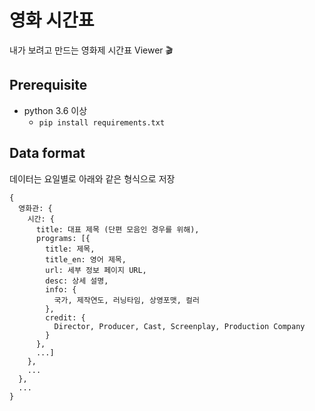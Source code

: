 # 영화 시간표

내가 보려고 만드는 영화제 시간표 Viewer :clapper:

## Prerequisite

* python 3.6 이상
     * `pip install requirements.txt`

## Data format

데이터는 요일별로 아래와 같은 형식으로 저장

```
{
  영화관: {
    시간: {
      title: 대표 제목 (단편 모음인 경우를 위해),
      programs: [{
        title: 제목,
        title_en: 영어 제목,
        url: 세부 정보 페이지 URL,
        desc: 상세 설명,
        info: {
          국가, 제작연도, 러닝타임, 상영포맷, 컬러
        },
        credit: {
          Director, Producer, Cast, Screenplay, Production Company
        }
      },
      ...]
    },
    ...
  },
  ...
}
```
